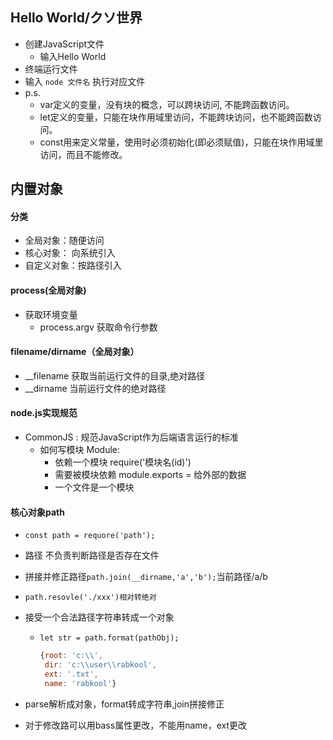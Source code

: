 ## **Hello World/クソ世界** 

- 创建JavaScript文件
  - 输入Hello World
- 终端运行文件
- 输入 `node 文件名`  执行对应文件
- p.s.
  - var定义的变量，没有块的概念，可以跨块访问, 不能跨函数访问。
  - let定义的变量，只能在块作用域里访问，不能跨块访问，也不能跨函数访问。
  - const用来定义常量，使用时必须初始化(即必须赋值)，只能在块作用域里访问，而且不能修改。

## 内置对象

#### 分类

- 全局对象：随便访问
- 核心对象： 向系统引入
- 自定义对象：按路径引入

#### process(全局对象)

- 获取环境变量
  - process.argv 获取命令行参数

#### filename/dirname（全局对象）

- __filename 获取当前运行文件的目录,绝对路径
- __dirname 当前运行文件的绝对路径

#### node.js实现规范

- CommonJS : 规范JavaScript作为后端语言运行的标准
  - 如何写模块 Module:
    - 依赖一个模块	require('模块名(id)')
    - 需要被模块依赖 module.exports = 给外部的数据
    - 一个文件是一个模块

#### 核心对象path

-  `const path = requore('path');`

- 路径 不负责判断路径是否存在文件

- 拼接并修正路径`path.join(__dirname,'a','b');`当前路径/a/b

- `path.resovle('./xxx')相对转绝对`

- 接受一个合法路径字符串转成一个对象

  - `let str = path.format(pathObj);`

    ```javascript
    {root: 'c:\\',
     dir: 'c:\\user\\rabkool',
     ext: '.txt',
     name: 'rabkool'}
    ```
    

-  parse解析成对象，format转成字符串,join拼接修正

- 对于修改路可以用bass属性更改，不能用name，ext更改

  




 



